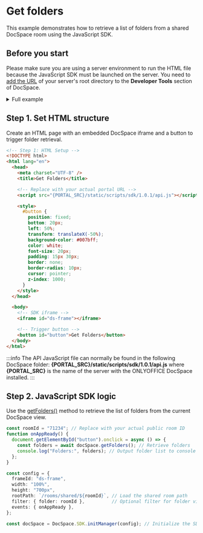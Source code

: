 # Get folders

This example demonstrates how to retrieve a list of folders from a shared DocSpace room using the JavaScript SDK.

## Before you start

Please make sure you are using a server environment to run the HTML file because the JavaScript SDK must be launched on the server.
You need to [add the URL](../../../docspace/javascript-sdk/get-started/get-started.md#step-1-specifying-the-docspace-url) of your server's root directory to the **Developer Tools** section of DocSpace.

<details>
  <summary>Full example</summary>

``` html
<!-- Step 1: HTML Setup -->
<!DOCTYPE html>
<html lang="en">
  <head>
    <meta charset="UTF-8" />
    <title>Get Folders</title>

    <!-- Replace with your actual portal URL -->
    <script src="{PORTAL_SRC}/static/scripts/sdk/1.0.1/api.js"></script>

    <style>
      #button {
        position: fixed;
        bottom: 20px;
        left: 50%;
        transform: translateX(-50%);
        background-color: #007bff;
        color: white;
        font-size: 20px;
        padding: 15px 30px;
        border: none;
        border-radius: 10px;
        cursor: pointer;
        z-index: 1000;
      }
    </style>
  </head>

  <body>
    <!-- SDK iframe -->
    <iframe id="ds-frame"></iframe>

    <!-- Trigger button -->
    <button id="button">Get Folders</button>
  </body>

  <!-- Step 2: JavaScript SDK Logic -->
  <script>
    const roomId = "71234"; // Replace with your public room ID

    function onAppReady() {
      document.getElementById("button").onclick = async () => {
        // Step 2: Use getFolders() method to retrieve folder list
        const folders = await docSpace.getFolders();
        console.log("Folders in room:", folders); // Output to browser console
      };
    }

    const config = {
      frameId: "ds-frame",
      width: "100%",
      height: "700px",
      rootPath: `/rooms/shared/${roomId}`, // Initial path in the room
      filter: { folder: roomId },          // Optional: filter view
      events: { onAppReady },
    };

    // Initialize DocSpace SDK
    const docSpace = DocSpace.SDK.initManager(config);
  </script>
</html>
```

</details>

## Step 1. Set HTML structure

Create an HTML page with an embedded DocSpace iframe and a button to trigger folder retrieval.

``` html
<!-- Step 1: HTML Setup -->
<!DOCTYPE html>
<html lang="en">
  <head>
    <meta charset="UTF-8" />
    <title>Get Folders</title>

    <!-- Replace with your actual portal URL -->
    <script src="{PORTAL_SRC}/static/scripts/sdk/1.0.1/api.js"></script>

    <style>
      #button {
        position: fixed;
        bottom: 20px;
        left: 50%;
        transform: translateX(-50%);
        background-color: #007bff;
        color: white;
        font-size: 20px;
        padding: 15px 30px;
        border: none;
        border-radius: 10px;
        cursor: pointer;
        z-index: 1000;
      }
    </style>
  </head>

  <body>
    <!-- SDK iframe -->
    <iframe id="ds-frame"></iframe>

    <!-- Trigger button -->
    <button id="button">Get Folders</button>
  </body>
</html>
```

:::info
The API JavaScript file can normally be found in the following DocSpace folder: **\{PORTAL_SRC\}/static/scripts/sdk/1.0.1/api.js** where **\{PORTAL_SRC\}** is the name of the server with the ONLYOFFICE DocSpace installed.
:::

## Step 2. JavaScript SDK logic

Use the [getFolders()](../../../docspace/javascript-sdk/usage-sdk/methods.md#getfolders) method to retrieve the list of folders from the current DocSpace view.

``` ts
const roomId = "71234"; // Replace with your actual public room ID
function onAppReady() {
  document.getElementById("button").onclick = async () => {
    const folders = await docSpace.getFolders(); // Retrieve folders
    console.log("Folders:", folders); // Output folder list to console
  };
}

const config = {
  frameId: "ds-frame",
  width: "100%",
  height: "700px",
  rootPath: `/rooms/shared/${roomId}`, // Load the shared room path
  filter: { folder: roomId },          // Optional filter for folder view
  events: { onAppReady },
};

const docSpace = DocSpace.SDK.initManager(config); // Initialize the SDK
```
